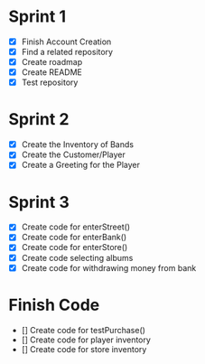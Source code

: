 # Sprint 1
- [x] Finish Account Creation
- [x] Find a related repository
- [x] Create roadmap
- [x] Create README
- [x] Test repository

# Sprint 2
- [x] Create the Inventory of Bands
- [x] Create the Customer/Player
- [x] Create a Greeting for the Player

# Sprint 3
- [x] Create code for enterStreet()
- [x] Create code for enterBank()
- [x] Create code for enterStore()
- [x] Create code selecting albums
- [x] Create code for withdrawing money from bank

# Finish Code
- [] Create code for testPurchase()
- [] Create code for player inventory
- [] Create code for store inventory
